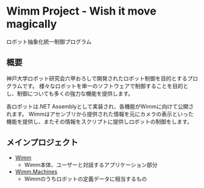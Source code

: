 # Wimm Project - Wish it move magically
ロボット抽象化統一制御プログラム

## 概要
神戸大学ロボット研究会六甲おろしで開発されたロボット制御を目的とするプログラムです。
様々なロボットを単一のソフトウェアで制御することを目的とし、制御についても多くの強力な機能を提供します。

各ロボットは.NET Assemblyとして実装され、各機能がWimmに向けて公開されます。
Wimmはアセンブリから提供された情報を元にカメラの表示といった機能を提供し、またその情報をスクリプトに提供しロボットの制御をします。

## メインプロジェクト
- [Wimm](./Wimm/README.md)
  - Wimm本体、ユーザーと対話するアプリケーション部分
- [Wimm.Machines](./Wimm.Machines/README.md)
  - Wimmのうちロボットの定義データに相当するもの
